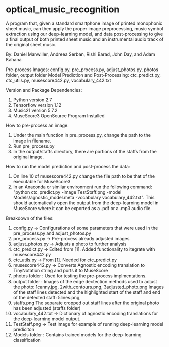# optical_music_recognition

A program that, given a standard smartphone image of printed monophonic sheet music, can then apply the
proper image preprocessing, music symbol extraction using our deep-learning model, and data post-processing
to give a final output of both printed sheet music and an instrumental audio track of the original sheet music.

By: Daniel Manwiller, Andreea Serban, Rishi Barad, John Day, and Adam Kahana

Pre-process Images: config.py, pre_process.py, adjust_photos.py, photos folder, output folder
Model Prediction and Post-Processing: ctc_predict.py, ctc_utils.py, musescore442.py, vocabulary_442.txt

Version and Package Dependencies:
1. Python version 2.7
2. Tensorflow version 1.12
3. Music21 version 5.7.2
4. MuseScore3 OpenSource Program Installed

How to pre-process an image:
1. Under the main function in pre_process.py, change the path to the image in filename. 
2. Run pre_process.py 
3. In the output/staffs directory, there are portions of the staffs from the original image.

How to run the model prediction and post-process the data:
1. On line 10 of musescore442.py change the file path to be that of the executable for MuseScore3
2. In an Anaconda or similar environment run the following command: "python ctc_predict.py -image TestStaff.png -model Models/agnostic_model.meta -vocabulary vocabulary_442.txt". This should automatically open the output from the deep-learning model in MuseScore where it can be exported as a .pdf or a .mp3 audio file.

Breakdown of the files: 
1. config.py -> Configurations of some parameters that were used in the pre_process.py and adjust_photos.py
2. pre_process.py -> Pre-process already adjusted images
3. adjust_photos.py -> Adjusts a photo to further analysis
4. ctc_predict.py -> Edited from [1]. Added functionality to itegrate with musescore442.py 
5. ctc_utils.py -> From [1]. Needed for ctc_predict.py
6. musescore442.py -> Converts Agnostic encoding translation to TinyNotation string and ports it to MuseScore
7. photos folder : Used for testing the pre-process implmentations. 
8. output folder : 
  Images of the edge dectection methods used to adjust the photo: 1canny.jpg, 2with_contours.png, 3adjusted_photo.png
  Images of the staff lines detected and the highlighted start of the staff and end of the detected staff: 5lines.png,           
9. staffs.png
  The separate cropped out staff lines after the original photo has been adjusted (staffs folder)
10. vocabulary_442.txt -> Dictionary of agnostic encoding translations for the deep-learning model output.
11. TestStaff.png -> Test image for example of running deep-learning model prediciton
12. Models folder : Contains trained models for the deep-learning classification
